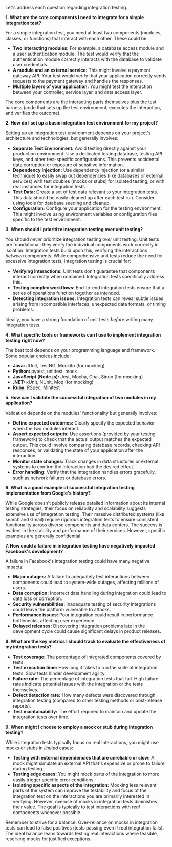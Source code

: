 Let's address each question regarding integration testing.

**1. What are the core components I need to integrate for a simple integration test?**

For a simple integration test, you need at least two components (modules, classes, or functions) that interact with each other.  These could be:

* **Two interacting modules:**  For example, a database access module and a user authentication module.  The test would verify that the authentication module correctly interacts with the database to validate user credentials.
* **A module and an external service:** This might involve a payment gateway API. Your test would verify that your application correctly sends requests to the payment gateway and handles the responses.
* **Multiple layers of your application:** You might test the interaction between your controller, service layer, and data access layer.

The core components are the interacting parts themselves plus the test harness (code that sets up the test environment, executes the interaction, and verifies the outcome).

**2. How do I set up a basic integration test environment for my project?**

Setting up an integration test environment depends on your project's architecture and technologies, but generally involves:

* **Separate Test Environment:**  Avoid testing directly against your production environment. Use a dedicated testing database, testing API keys, and other test-specific configurations.  This prevents accidental data corruption or exposure of sensitive information.
* **Dependency Injection:** Use dependency injection (or a similar technique) to easily swap out dependencies (like databases or external services) with test doubles (mocks or stubs) for isolated testing, or with real instances for integration tests.
* **Test Data:** Create a set of test data relevant to your integration tests.  This data should be easily cleaned up after each test run.  Consider using tools for database seeding and cleanup.
* **Configuration:** Configure your application for the testing environment. This might involve using environment variables or configuration files specific to the test environment.


**3. When should I prioritize integration testing over unit testing?**

You should *never* prioritize integration testing *over* unit testing.  Unit tests are foundational; they verify the individual components work correctly in isolation. Integration tests build upon this, verifying the interactions *between* components.  While comprehensive unit tests reduce the need for excessive integration tests, integration testing is crucial for:

* **Verifying interactions:** Unit tests don't guarantee that components interact correctly when combined. Integration tests specifically address this.
* **Testing complex workflows:**  End-to-end integration tests ensure that a series of operations function together as intended.
* **Detecting integration issues:**  Integration tests can reveal subtle issues arising from incompatible interfaces, unexpected data formats, or timing problems.

Ideally, you have a strong foundation of unit tests *before* writing many integration tests.

**4. What specific tools or frameworks can I use to implement integration testing right now?**

The best tool depends on your programming language and framework.  Some popular choices include:

* **Java:** JUnit, TestNG, Mockito (for mocking)
* **Python:** pytest, unittest, mock
* **JavaScript (Node.js):** Jest, Mocha, Chai, Sinon (for mocking)
* **.NET:** xUnit, NUnit, Moq (for mocking)
* **Ruby:** RSpec, Minitest


**5. How can I validate the successful integration of two modules in my application?**

Validation depends on the modules' functionality but generally involves:

* **Define expected outcomes:** Clearly specify the expected behavior when the two modules interact.
* **Assert expected outputs:**  Use assertions (provided by your testing framework) to check that the actual output matches the expected output.  This could involve comparing database records, checking API responses, or validating the state of your application after the interaction.
* **Monitor state changes:** Track changes in data structures or external systems to confirm the interaction had the desired effect.
* **Error handling:** Verify that the integration handles errors gracefully, such as network failures or database errors.

**6. What is a good example of successful integration testing implementation from Google's history?**

While Google doesn't publicly release detailed information about its internal testing strategies, their focus on reliability and scalability suggests extensive use of integration testing.  Their massive distributed systems (like search and Gmail) require rigorous integration tests to ensure consistent functionality across diverse components and data centers.  The success is evident in the stability and performance of their services.  However, specific examples are generally confidential.

**7. How could a failure in integration testing have negatively impacted Facebook's development?**

A failure in Facebook's integration testing could have many negative impacts:

* **Major outages:** A failure to adequately test interactions between components could lead to system-wide outages, affecting millions of users.
* **Data corruption:** Incorrect data handling during integration could lead to data loss or corruption.
* **Security vulnerabilities:**  Inadequate testing of security integrations could leave the platform vulnerable to attacks.
* **Performance issues:**  Poor integration could result in performance bottlenecks, affecting user experience.
* **Delayed releases:**  Discovering integration problems late in the development cycle could cause significant delays in product releases.


**8. What are the key metrics I should track to evaluate the effectiveness of my integration tests?**

* **Test coverage:** The percentage of integrated components covered by tests.
* **Test execution time:**  How long it takes to run the suite of integration tests.  Slow tests hinder development agility.
* **Failure rate:**  The percentage of integration tests that fail. High failure rates indicate potential issues with the integration or the tests themselves.
* **Defect detection rate:** How many defects were discovered through integration testing (compared to other testing methods or post-release reports).
* **Test maintainability:** The effort required to maintain and update the integration tests over time.


**9. When might I choose to employ a mock or stub during integration testing?**

While integration tests typically focus on real interactions, you might use mocks or stubs in *limited* cases:

* **Testing with external dependencies that are unreliable or slow:**  A mock might simulate an external API that's expensive or prone to failure during testing.
* **Testing edge cases:** You might mock parts of the integration to more easily trigger specific error conditions.
* **Isolating specific aspects of the integration:** Mocking less relevant parts of the system can improve the testability and focus of the integration test on the interactions you are primarily interested in verifying.  However, overuse of mocks in integration tests diminishes their value.  The goal is typically to test interactions with *real* components whenever possible.


Remember to strive for a balance.  Over-reliance on mocks in integration tests can lead to false positives (tests passing even if real integration fails).  The ideal balance leans towards testing real interactions where feasible, reserving mocks for justified exceptions.
